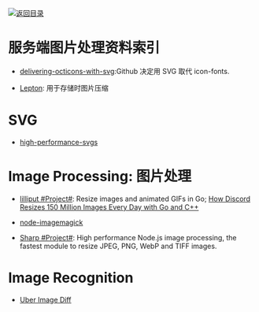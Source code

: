 [![返回目录](https://parg.co/UGo)](https://parg.co/b4z) 
 
# 服务端图片处理资料索引

* [delivering-octicons-with-svg](https://github.com/blog/2112-delivering-octicons-with-svg):Github 决定用 SVG 取代 icon-fonts.

- [Lepton](https://github.com/dropbox/lepton): 用于存储时图片压缩

# SVG

* [high-performance-svgs](https://css-tricks.com/high-performance-svgs/)

# Image Processing: 图片处理

* [lilliput #Project#](https://github.com/discordapp/lilliput): Resize images and animated GIFs in Go; [How Discord Resizes 150 Million Images Every Day with Go and C++](https://parg.co/UEb)

- [node-imagemagick](https://github.com/yourdeveloper/node-imagemagick)

- [Sharp #Project#]():  High performance Node.js image processing, the fastest module to resize JPEG, PNG, WebP and TIFF images.

# Image Recognition

- [Uber Image Diff](https://github.com/uber/image-diff)
